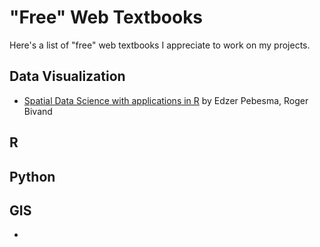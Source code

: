 # "Free" Web Textbooks

Here's a list of "free" web textbooks I appreciate to work on my projects.

## Data Visualization
- [Spatial Data Science with applications in R](https://keen-swartz-3146c4.netlify.app/) by Edzer Pebesma, Roger Bivand

## R

## Python

## GIS
- 



